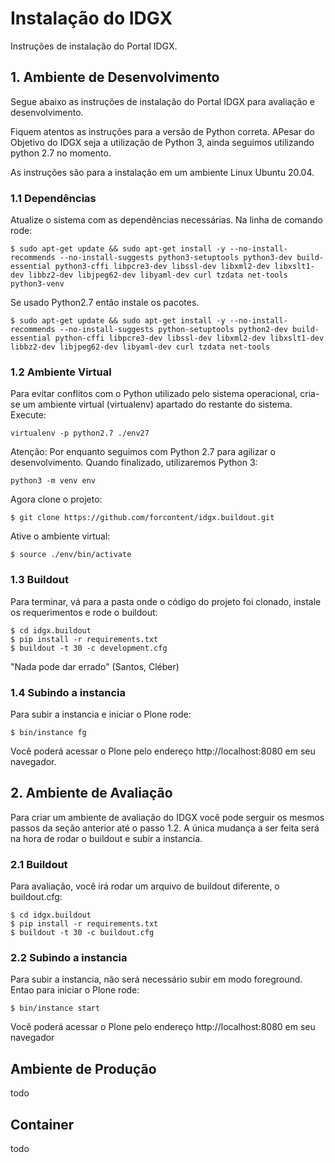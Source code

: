 # Instalação do IDGX

Instruções de instalação do Portal IDGX.

## 1. Ambiente de Desenvolvimento
Segue abaixo as instruções de instalação do Portal IDGX para avaliação e desenvolvimento.

Fiquem atentos as instruções para a versão de Python correta. APesar do Objetivo do IDGX seja a utilização de Python 3, ainda seguimos utilizando python 2.7 no momento.

As instruções são para a instalação em um ambiente Linux Ubuntu 20.04.

### 1.1 Dependências
Atualize o sistema com as dependências necessárias. Na linha de comando rode:


```
$ sudo apt-get update && sudo apt-get install -y --no-install-recommends --no-install-suggests python3-setuptools python3-dev build-essential python3-cffi libpcre3-dev libssl-dev libxml2-dev libxslt1-dev libbz2-dev libjpeg62-dev libyaml-dev curl tzdata net-tools python3-venv
```

Se usado Python2.7 então instale os pacotes.

```
$ sudo apt-get update && sudo apt-get install -y --no-install-recommends --no-install-suggests python-setuptools python2-dev build-essential python-cffi libpcre3-dev libssl-dev libxml2-dev libxslt1-dev libbz2-dev libjpeg62-dev libyaml-dev curl tzdata net-tools
```

### 1.2 Ambiente Virtual

Para evitar conflitos com o Python utilizado pelo sistema operacional, cria-se um ambiente virtual (virtualenv) apartado do restante do sistema. Execute:

```
virtualenv -p python2.7 ./env27
```

Atenção: Por enquanto seguimos com Python 2.7 para agilizar o desenvolvimento. Quando finalizado, utilizaremos Python 3:

```
python3 -m venv env
```

Agora clone o projeto:

```
$ git clone https://github.com/forcontent/idgx.buildout.git
```

Ative o ambiente virtual:

```
$ source ./env/bin/activate
```


### 1.3 Buildout

Para terminar, vá para a pasta onde o código do projeto foi clonado, instale os requerimentos e rode o buildout:

```
$ cd idgx.buildout
$ pip install -r requirements.txt
$ buildout -t 30 -c development.cfg
```

"Nada pode dar errado" (Santos, Cléber)

### 1.4 Subindo a instancia

Para subir a instancia e iniciar o Plone rode: 

```
$ bin/instance fg
```

Você poderá acessar o Plone pelo endereço http://localhost:8080 em seu navegador.

## 2. Ambiente de Avaliação

Para criar um ambiente de avaliação do IDGX você pode serguir os mesmos passos da seção anterior até o passo 1.2. A única mudança a ser feita será na hora de rodar o buildout e subir a instancia.

### 2.1 Buildout

Para avaliação, você irá rodar um arquivo de buildout diferente, o buildout.cfg:

```
$ cd idgx.buildout
$ pip install -r requirements.txt
$ buildout -t 30 -c buildout.cfg
```

### 2.2 Subindo a instancia

Para subir a instancia, não será necessário subir em modo foreground. Entao para iniciar o Plone rode: 

```
$ bin/instance start
```

Você poderá acessar o Plone pelo endereço http://localhost:8080 em seu navegador

## Ambiente de Produção

todo

## Container

todo